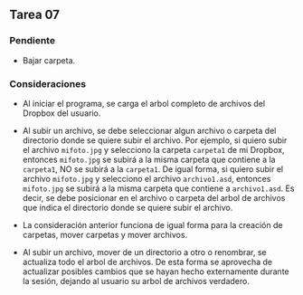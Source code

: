 ﻿## Tarea 07

### Pendiente

* Bajar carpeta.


### Consideraciones

* Al iniciar el programa, se carga el arbol completo de archivos del Dropbox del usuario.

* Al subir un archivo, se debe seleccionar algun archivo o carpeta del directorio donde se quiere subir el archivo. Por ejemplo, si quiero subir el archivo ````mifoto.jpg```` y selecciono la carpeta ````carpeta1```` de mi Dropbox, entonces ````mifoto.jpg```` se subirá a la misma carpeta que contiene a la ````carpeta1````, NO se subirá a la ````carpeta1````. De igual forma, si quiero subir el archivo ````mifoto.jpg```` y selecciono el archivo ````archivo1.asd````, entonces ````mifoto.jpg```` se subirá a la misma carpeta que contiene a ````archivo1.asd````. Es decir, se debe posicionar en el archivo o carpeta del arbol de archivos que indica el directorio donde se quiere subir el archivo.

* La consideración anterior funciona de igual forma para la creación de carpetas, mover carpetas y mover archivos.

* Al subir un archivo, mover de un directorio a otro o renombrar, se actualiza todo el arbol de archivos. De esta forma se aprovecha de actualizar posibles cambios que se hayan hecho externamente durante la sesión, dejando al usuario su arbol de archivos verdadero.
